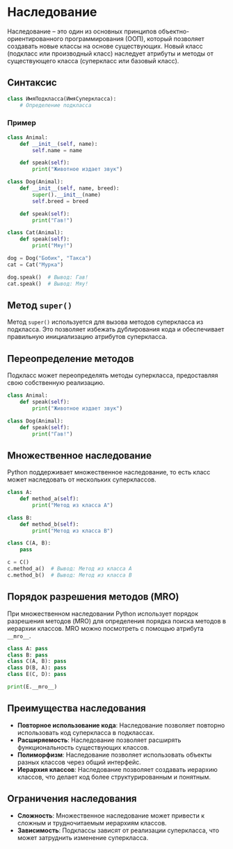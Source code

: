 # Наследование
Наследование – это один из основных принципов объектно-ориентированного программирования (ООП), который позволяет создавать новые классы на основе существующих. Новый класс (подкласс или производный класс) наследует атрибуты и методы от существующего класса (суперкласс или базовый класс).

## Синтаксис
```Python
class ИмяПодкласса(ИмяСуперкласса):
    # Определение подкласса
```
### Пример
```Python
class Animal:
    def __init__(self, name):
        self.name = name

    def speak(self):
        print("Животное издает звук")

class Dog(Animal):
    def __init__(self, name, breed):
        super().__init__(name)
        self.breed = breed

    def speak(self):
        print("Гав!")

class Cat(Animal):
    def speak(self):
        print("Мяу!")

dog = Dog("Бобик", "Такса")
cat = Cat("Мурка")

dog.speak()  # Вывод: Гав!
cat.speak()  # Вывод: Мяу!
```
## Метод `super()`
Метод `super()` используется для вызова методов суперкласса из подкласса. Это позволяет избежать дублирования кода и обеспечивает правильную инициализацию атрибутов суперкласса.

## Переопределение методов
Подкласс может переопределять методы суперкласса, предоставляя свою собственную реализацию.

```Python
class Animal:
    def speak(self):
        print("Животное издает звук")

class Dog(Animal):
    def speak(self):
        print("Гав!")
```
## Множественное наследование
Python поддерживает множественное наследование, то есть класс может наследовать от нескольких суперклассов.

```Python
class A:
    def method_a(self):
        print("Метод из класса A")

class B:
    def method_b(self):
        print("Метод из класса B")

class C(A, B):
    pass

c = C()
c.method_a()  # Вывод: Метод из класса A
c.method_b()  # Вывод: Метод из класса B
```
## Порядок разрешения методов (MRO)
При множественном наследовании Python использует порядок разрешения методов (MRO) для определения порядка поиска методов в иерархии классов. MRO можно посмотреть с помощью атрибута `__mro__`.

```Python
class A: pass
class B: pass
class C(A, B): pass
class D(B, A): pass
class E(C, D): pass

print(E.__mro__)
```
## Преимущества наследования
- **Повторное использование кода**: Наследование позволяет повторно использовать код суперкласса в подклассах.
- **Расширяемость**: Наследование позволяет расширять функциональность существующих классов.
- **Полиморфизм**: Наследование позволяет использовать объекты разных классов через общий интерфейс.
- **Иерархия классов**: Наследование позволяет создавать иерархию классов, что делает код более структурированным и понятным.
## Ограничения наследования
- **Сложность**: Множественное наследование может привести к сложным и трудночитаемым иерархиям классов.
- **Зависимость**: Подклассы зависят от реализации суперкласса, что может затруднить изменение суперкласса.